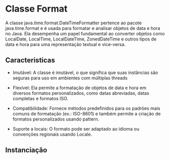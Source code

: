 # Classe Format

A classe java.time.format.DateTimeFormatter pertence ao pacote java.time.format e é usada para formatar e analisar objetos de data e hora no Java. Ela desempenha um papel fundamental ao converter objetos como LocalDate, LocalTime, LocalDateTime, ZonedDateTime e outros tipos de data e hora para uma representação textual e vice-versa.

## Caracteristicas

- Imutável: A classe é imutável, o que significa que suas instâncias são seguras para uso em ambientes com múltiplas threads

- Flexível: Ela permite a formatação de objetos de data e hora em diversos formatos personalizados, como datas abreviadas, datas completas e formatos ISO.

- Compatibilidade: Fornece métodos predefinidos para os padrões mais comuns de formatação (ex.: ISO-8601) e também permite a criação de formatos personalizados usando pattern.

- Suporte a locais: O formato pode ser adaptado ao idioma ou convenções regionais usando Locale.

## Instanciação